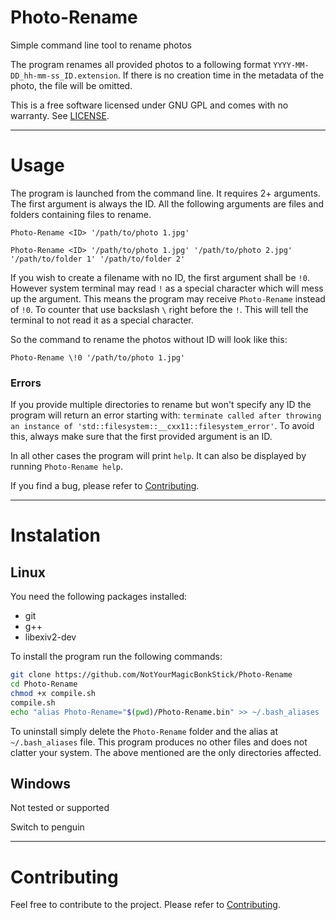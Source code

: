 # Photo-Rename

Simple command line tool to rename photos

The program renames all provided photos to a following format `YYYY-MM-DD_hh-mm-ss_ID.extension`. If there is no creation time in the metadata of the photo, the file will be omitted.

This is a free software licensed under GNU GPL and comes with no warranty. See [LICENSE](./LICENSE).

---

# Usage

The program is launched from the command line. It requires 2+ arguments. The first argument is always the ID. All the following arguments are files and folders containing files to rename.

`Photo-Rename <ID> '/path/to/photo 1.jpg'`

`Photo-Rename <ID> '/path/to/photo 1.jpg' '/path/to/photo 2.jpg' '/path/to/folder 1' '/path/to/folder 2'`

If you wish to create a filename with no ID, the first argument shall be `!0`. However system terminal may read `!` as a special character which will mess up the argument. This means the program may receive `Photo-Rename` instead of `!0`. To counter that use backslash `\` right before the `!`. This will tell the terminal to not read it as a special character.

So the command to rename the photos without ID will look like this:

`Photo-Rename \!0 '/path/to/photo 1.jpg'`

### Errors

If you provide multiple directories to rename but won't specify any ID the program will return an error starting with: `terminate called after throwing an instance of 'std::filesystem::__cxx11::filesystem_error'`. To avoid this, always make sure that the first provided argument is an ID.

In all other cases the program will print `help`. It can also be displayed by running `Photo-Rename help`.

If you find a bug, please refer to [Contributing](./docs/contributing.md).

---

# Instalation

## Linux

You need the following packages installed:
- git
- g++
- libexiv2-dev

To install the program run the following commands:
```bash
git clone https://github.com/NotYourMagicBonkStick/Photo-Rename
cd Photo-Rename
chmod +x compile.sh
compile.sh
echo "alias Photo-Rename="$(pwd)/Photo-Rename.bin" >> ~/.bash_aliases
```

To uninstall simply delete the `Photo-Rename` folder and the alias at `~/.bash_aliases` file. This program produces no other files and does not clatter your system. The above mentioned are the only directories affected.

## Windows

Not tested or supported

Switch to penguin

---

# Contributing

Feel free to contribute to the project. Please refer to [Contributing](./docs/contributing.md).

